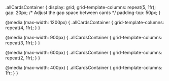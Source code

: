.allCardsContainer {
  display: grid;
  grid-template-columns: repeat(5, 1fr);
  gap: 20px; /* Adjust the gap space between cards */
  padding-top: 50px;
}

@media (max-width: 1200px) {
  .allCardsContainer {
    grid-template-columns: repeat(4, 1fr);
  }
}

@media (max-width: 900px) {
  .allCardsContainer {
    grid-template-columns: repeat(3, 1fr);
  }
}

@media (max-width: 600px) {
  .allCardsContainer {
    grid-template-columns: repeat(2, 1fr);
  }
}

@media (max-width: 400px) {
  .allCardsContainer {
    grid-template-columns: 1fr;
  }
}
